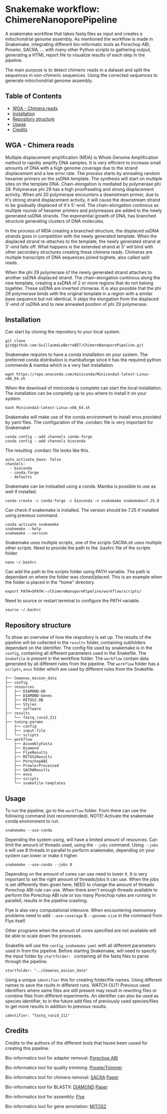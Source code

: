 # Snakemake workflow: ChimereNanoporePipeline

A snakemake workflow that takes fastq files as input and creates a mitochondrial genome assembly. As mentioned the workflow is made in Snakemake, integrating different bio-informatic tools as Porechop ABI, Prowler, SACRA, ... with many other Python scripts to gathering output, generating a HTML report file to visualize results of each step in the pipeline. 

The main purpose is to detect chimeric reads in a dataset and split the sequences in non-chimeric sequences. Using the corrected sequences to generate mitochondrial genome assembly. 

## Table of Contents 

- [WGA - Chimera reads](#wga---chimera-reads)
- [Installation](#installation)
- [Repository structure](#repository-structure)
- [Usage](#usage)
- [Credits](#credits)

## WGA - Chimera reads

Multiple displacement amplification (MDA) is Whole Genome Amplification method to rapdily amplify DNA samples. It is very efficient to increase small amounts of DNA with a high genome coverage due to the strand displacement and a low error rate. The process starts by annealing random hexamer primers on the ssDNA template. The synthesis will start on multiple sites on the template DNA. Chain-elongation is mediated by polymerase phi 29. Polymerase phi 29 has a high proofreading and strong displacement activity. When phi 20 polymerase encounters a downstream primer, due to it's strong strand displacement activity, it will cause the downstream strand to be gradually displaced of it's 5'-end. The chain-elongation continous as multiple rounds of hexamer primers and polymeases are added to the newly generated ssDNA strands. The exponential growth of DNA, has branched structure generating clusters of DNA molecules. 

In the process of MDA creating a branched structure, the displaced ssDNA strands goes in competition with the newly generated template. When the displaced strand re-attaches to the template, the newly generated strand at 3'-end falls off. What happens is the extended strand at 3' will bind with other secondary structures creating these chimera reads. Chimeras are multiple transcripts of DNA sequences joined toghete, also called split reads.   

When the phi 29 polymerase of the newly generated strand attaches to another ssDNA displaced strand. The chain-elongation continous along the new template, creating a ssDNA of 2 or more regions that do not belong togehter. These ssDNA are inverted chimeras. It is also possible that the phi 29 polymerase binds with the original template in a region with a similar base sequence but not identical. It skips the elongation from the displaced 3'-end of ssDNA and to new annealed position of phi 29 polymerase. 

## Installation

Can start by cloning the repository to your local system. 
```
git clone git@github.com:GuillaumeLeBerreBIT/ChimereNanoporePipeline.git
```

Snakemake requires to have a conda installation on your system. The preferred conda distribution is mambaforge since it has the required python commands & mamba which is a very fast installation. 
```
wget https://repo.anaconda.com/miniconda/Miniconda3-latest-Linux-x86_64.sh
```
When the download of miniconda is complete can start the local installation. The installation can be completly up to you where to install it on your system. 
```
bash Miniconda3-latest-Linux-x86_64.sh
```
Snakemake will make use of the conda environment to install envs provided by yaml files. The configuration of the .condarc file is very important for Snakemake!
```
conda config --add channels conda-forge
conda config --add channels bioconda
```
The resulting .condarc file looks like this.
```
auto_activate_base: false
channels:
  - bioconda
  - conda-forge
  - defaults
```

Snakemake can be instsalled using a conda. Mamba is possible to use as well if installed. 
```
conda create -c conda-forge -c bioconda -n snakemake snakemake=7.25.0
```
Can check if snakemake is installed. The version should be 7.25 if installed using previous command. 
```
conda activate snakemake
snakemake --help
snakemake --version
```

Snakemake uses multiple scripts, one of the scripts SACRA.sh uses multiple other scripts. Need to provide the path to the .bashrc file of the scripts folder.
```
nano ~/.bashrc
```
Can add the path to the scripts folder using PATH variable. The path is dependant on where the folder was cloned/placed. This is an example when the folder is placed in the "home" directory.
```
export PATH=$PATH:~/ChimereNanoporePipeline/workflow/scripts/
```
Need to source or restart terminal to configure the PATH variable. 
```
source ~/.bashrc
```
## Repository structure

To show an overview of how the respoitory is set up. The results of the pipeline will be collected in the `results` folder, containing subfolders dependant on the identifier. The config file used by snakemake is in the `config`, containing all different parameters used in the Snakefile. The `Snakefile` is present in the workflow folder. The `workflow` contain data generated by all different rules from the pipeline. The `workflow` folder has a `scripts`, `envs` folder which are used by different rules from the Snakefile.  

```
├── Cmaenas_minion_data
├── config
├── resources
│   ├── DIAMOND-DB
│   ├── DIAMOND-Genes
│   ├── MITOS2-DB
│   ├── Styles
│   └── software
├── results
│   └── fastq_runid_211
├── tuning-params
│   ├── config
│   ├── input-file
│   └── scripts
└── workflow
    ├── AssemblyFasta
    ├── Diamond
    ├── FlyeResults
    ├── MITOS2Results
    ├── PorechopABI
    ├── ProwlerProcessed
    ├── SACRAResults
    ├── envs
    ├── scripts
    └── snakefile-templates
```


## Usage

To run the pipeline, go to the `workflow` folder. From there can use the following command (not recommended). NOTE! Activate the snakemake conda environment to run.
```
snakemake --use-conda 
```
Depending the system using, will have a limited amount of resources. Can limit the amount of threads used, using the `--jobs` command. Using `--jobs 8` will use 8 threads in parallel to perform snakemake, depending on your system can lower or make it higher. 
```
snakemake --use-conda --jobs 8
```
Depending on the amount of cores can use need to lower it. It is very important to set the right amount of threads/jobs it can use. When the jobs is set differently then given here, NEED to change the amount of threads Porechop ABI rule can use. When there aren't enough threads available to perform the Porechop ABI rule or too many Porechop rules are running in parallell, results in the pipeline crashing.

Flye is also very computational intensive. When encountering memomory problems need to add `--asm-coverage` & `--genome-size` in the command from Flye itself. 

Other programs when the amount of cores specified are not available will be able to scale down the processes. 

Snakefile will use the `config_snakemake.yaml` with all different parameters used in from the pipeline. Before starting Snakemake, will need to specify the input folder by `startfolder: ` containing all the fastq files to parse through the pipeline. 
```
startfolder: "../Cmaenas_minion_data"
```

Using a unique `identifier` this for creating folder/file names. Using different names to save the rsults in different runs. WATCH OUT! Previous used identifiers where same files are still present may result in rewriting files or combine files from different experiments. An identifier can also be used as species identifier, to in the future add files of previously used species/files to get more results in addition to previous results. 
```
identifier: "fastq_runid_211"
```

## Credits

Credits to the authors of the different tools that havee been ussed for creating this pipeline.

Bio-informatics tool for adapter removal: [Porechop ABI](https://github.com/bonsai-team/Porechop_ABI)

Bio-informatics tool for quality trimming: [ProwlerTrimmer](https://github.com/ProwlerForNanopore/ProwlerTrimmer)

Bio-informatics tool for chimera removal: [SACRA](https://github.com/hattori-lab/SACRA) [Paper](https://doi.org/10.1093/dnares/dsab019)

Bio-informatics tool for BLASTX: [DIAMOND](https://github.com/bbuchfink/diamond) [Paper](https://www.nature.com/articles/s41592-021-01101-x)

Bio-informatics tool for assembly: [Flye](https://github.com/fenderglass/Flye) 

Bio-informatics tool for gene annotation: [MITOS2](https://gitlab.com/Bernt/MITOS/-/tree/mitos2)